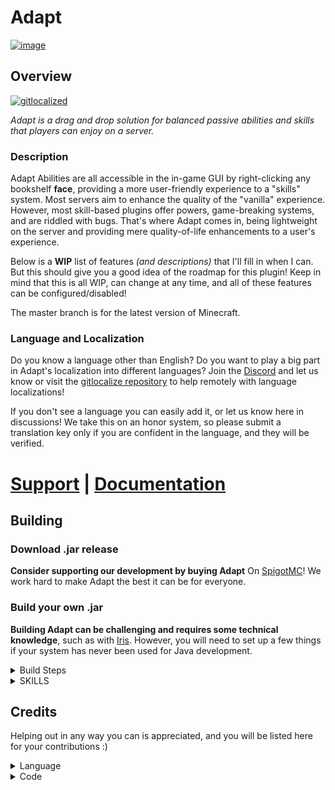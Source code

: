 # Adapt

[![image](https://github.com/VolmitSoftware/Adapt/raw/main/storepage/adapt-tc.png)](https://github.com/VolmitSoftware/Adapt/wiki/Why-did-you-click)

## Overview

[![gitlocalized ](https://gitlocalize.com/repo/8085/whole_project/badge.svg)](https://gitlocalize.com/repo/8085/whole_project?utm_source=badge)

_Adapt is a drag and drop solution for balanced passive abilities and skills that players can enjoy on a server._

### Description

Adapt Abilities are all accessible in the in-game GUI by right-clicking any bookshelf **face**, providing a more user-friendly experience to a "skills" system. Most servers aim to enhance the quality of the "vanilla" experience. However, most skill-based plugins offer powers, game-breaking systems, and are riddled with bugs. That's where Adapt comes in, being lightweight on the server and providing mere quality-of-life enhancements to a user's experience. 

Below is a **WIP** list of features _(and descriptions)_ that I'll fill in when I can. But this should give you a good idea of the roadmap for this plugin! Keep in mind that this is all WIP, can change at any time, and all of these features can be configured/disabled!

The master branch is for the latest version of Minecraft.

### Language and Localization

Do you know a language other than English? Do you want to play a big part in Adapt's localization into different languages? Join the [Discord](https://discord.gg/volmit) and let us know or visit the [gitlocalize repository](https://gitlocalize.com/repo/8085) to help remotely with language localizations! 

If you don't see a language you can easily add it, or let us know here in discussions! We take this on an honor system, so please submit a translation key only if you are confident in the language, and they will be verified.

# [Support](https://discord.gg/volmit) **|** [Documentation](https://docs.volmit.com/adapt/)

## Building

### Download .jar release
**Consider supporting our development by buying Adapt**
On [SpigotMC](https://www.spigotmc.org/resources/adapt-leveling-skills-and-abilities.103790/)! We work hard to make Adapt
the best it can be for everyone.

### Build your own .jar
**Building Adapt can be challenging and requires some technical knowledge**, such as with [Iris](https://www.spigotmc.org/resources/iris-world-gen-custom-biome-colors.84586/). However, you will need to set up a few things if your system has never been used for Java development.

<details>

<summary> Build Steps </summary>

### So this is fairly similar to Iris, but a bit modified.

### IDE Builds (for development & Compilation)

You NEED TO BE USING Intelij To build this project, or anything that can support the
plugin [Manifold](https://plugins.jetbrains.com/plugin/10057-manifold)

## Preface: if you need help compiling and you are a developer / intend to help out in the community or with development we would love to help you regardless in the discord! however do not come to the discord asking for free copies, or a tutorial on how to compile.

1. Install [Java JDK 17](https://www.oracle.com/java/technologies/javase/jdk17-archive-downloads.html)
2. Set the JDK installation path to `JAVA_HOME` as an environment variable.
    * Windows
        1. Start > Type `env` and press Enter
        2. Advanced > Environment Variables
        3. Under System Variables, click `New...`
        4. Variable Name: `JAVA_HOME`
        5. Variable Value: `C:\Program Files\Java\jdk-17.0.1` (verify this exists after installing java don't just copy
           the example text)
    * MacOS
        1. Run `/usr/libexec/java_home -V` and look for Java 17
        2. Run `sudo nano ~/.zshenv`
        3. Add `export JAVA_HOME=$(/usr/libexec/java_home)` as a new line
        4. Use `CTRL + X`, then Press `Y`, Then `ENTER`
        5. Quit & Reopen Terminal and verify with `echo $JAVA_HOME`. It should print a directory

3. Setup Gradle

<details>
<summary> Gradle Setup </summary>

* Run `gradlew setup` any time you get dependency issues with craftbukkit
* Configure ITJ Gradle to use JDK 17 (in settings, search for gradle)
* Resync the project & run your newly created task (under the development folder in gradle tasks!)

</details>

4. INSTALL [MANIFOLD](https://plugins.jetbrains.com/plugin/10057-manifold)
5. If this is your first time building Adapt for MC 1.19+ run `gradlew setup` inside the root Adapt project folder.
   Otherwise, skip this step. Grab a coffee, this may take up to 5 minutes depending on your cpu & internet connection.
6. Once the project has setup, run `gradlew adapt`
7. The Adapt jar will be placed in `Adapt/build/Adapt-XXX-XXX.jar` Enjoy! Consider supporting us by buying it on spigot!

</details>


<details>
<summary> SKILLS </summary>

_The skills listed below are the fundamentals that we want to implement. However, please feel free to make an issue request for any ideas or additional abilities that you would like to see in Adapt. Keep in mind that simpler ideas are preferred, but complex ones are welcome too!_

## Agility:

- [ ] Slide?
- [X] Super jump (Allows a Crouch jump to launch yourself up to 5 blocks High)
- [X] Wall jump (Jump on walls)
- [X] Wind-Up (Sprint and go faster)
- [X] Armor-Up (Sprint and get more armor)(you need to have it equipped)
- [ ] Running start, Sprint = Jump boost
- [ ] Climb WOod

## Architect:

- [X] Temporary blocks (Crouch off a ledge)
- [X] BuildersWand (Small) (You can place up to 16 blocks at once)
- [ ] TypeReplace Blocks
- [X] DontBreakGlass (Passive Silk-Touch for Glass only)
- [ ] Forced Leaf Decay

## Axe:

- [ ] Tomahawk Throw
- [X] Drop to inventory
- [X] Axe Ground-Smash
- [X] Axe TreeFeller
- [ ] StripLogger (Sticks got from stripping)
- [ ] Speedy/Hasty Axe
- [ ] Wood Dupe?

## Brewing:

- [ ] Chance not to consume potion
- [ ] Chance to refund ingredients
- [X] Lingering Potions (Crafted potions last longer)
- [X] Splash Range Increase (Chance to increase Range)

## Crafting:

- [X] Xp for crafting
- [ ] Chance for Extras
- [ ] offhand autocrafting
- [X] Deconstruction Table (De-craft to basics)

## Discovery:

- [ ] Tiny Potato
- [ ] Armored Elytras
- [X] Worldly Armor
- [X] Passive XP
- [ ] Villager Attitude
- [X] Xp Damage Mitigation

## Enchanting:

- [X] XP Refund
- [X] Lapis Refund (Chance per enchant to give Lapis)
- [X] In-Inventory Enchanting (Books to Items)
- [ ] Xp for making Bookshelf/Book/Table
- [ ] Better Enchant Levels

## Excavation**:

- [ ] Dirt/Grass does not consume Durability
- [X] Haste while digging
- [X] Drop to inventory
- [X] MultiTool (Merge multiple tools into one)

## Herbalism:

- [X] Hunger Shield (up to 50% less hunger consumption)
- [X] Drop to inventory
- [X] Replanted (replant items by right-clicking)
- [ ] Harvest Dupes
- [X] Food feeds more
- [X] Herbalist Luck (breaking things can give you things)
- [X] Herbalist's Myconid (craftable Mycelia)
- [ ] Instant Food Consumption (Cooldown)
- [ ] Xp Gain
- [X] Faster Grow Aura

## Hunter:

- [X] Adrenaline (more damage lower the health)
- [X] Drop to inventory
- [X] Regen while in combat -> massive loss in hunger
- [X] Resistance in combat -> massive loss in hunger
- [X] Speed while in combat -> massive loss in hunger
- [X] JumpBoost while in combat -> massive loss in hunger
- [X] Luck while in combat -> massive loss in hunger
- [X] Invisibility while in combat -> massive loss in hunger
- [ ] Prevent the first damage proc

## Nether:

- [X] Wither Resist (Resistance to wither)
- [X] Wither Skull Throw (Pvsshhh)
- [ ] Soul Speed
- [ ] Nether Tools Apply Wither
- [ ] Nearby Withering applies regen

## Pickaxe:

- [X] Chisel ores (more ore, less durability)
- [X] Vein-miner (Vein-miner)
- [ ] Locate Nearest Ore:
- [ ] HammerMiner -> more duration cost
- [X] Auto-smelt % chance
- [X] Drop to inventory
- [ ] Chance not to eat Durability

## Ranged**:

- [X] Ranged Arrow Recovery (On hit, chance to refund)
- [X] Ranged Force (More dps at range)
- [X] Lunge SHot (Lunging will do damage)
- [X] Piercing Shot (Pierce through enemies)

## Rift:

- [X] Remote Container Access (Remote Container Access)
- [X] Short-Ranged "blink" (teleport)
- [X] No-Place Enderchest (like /ec )
- [X] Rift Recall (Teleport to a location)
- [X] Resilience based on Ender Artifact Used (blink = 10% Enderperal = 25% etc)

## Seaborn:

- [X] WaterBreathing
- [X] Passive Speed bonus while swimming
- [ ] Night vision underwater
- [ ] Passive Fish?
- [ ] Water Refiles Hunger/regen

## Stealth:

- [X] Snatching (close-range item Vacuum)
- [X] Sneak-Speed (Destroy FOV in a single button press)
- [X] Ghost Armor (Armor passively that grown on you, but only works for 1 hit)
- [X] StealthSight
- [ ] Sneak Attack

## Swords:

- [X] Machete (chopping blocks down)
- [ ] Throwing Knife
- [ ] Bleed Damage
- [ ] More damage to Non-Armored Enemies
- [ ] Turrets, Deploy Swords, that fling to a target

## Taming:

- [X] Tame Health Boost (Tames have more health)
- [X] Tame Damage Boost (Tames do more DPS)
- [X] Tame Health Regen (Tames have passive regen)
- [ ] Tamed Vampirism  (Familiar)

## Unarmed:

- [X] Unarmed Power (Make unarmed Viable)
- [X] Sucker Punch (One PunCh!)
- [ ] One-Punch man?
- [X] Glass Cannon (Less Armor = More damage to / from you)
- [ ] Remote Grab?
- [ ] Increased Boss Damage
- [ ] Passive Strength while unarmed

## Chronos: _(Unimplemented)_

- [ ] Chronos Slowdown (Passive Slowdown for entities in the world near you)
- [ ] Chronos Speed (Passive Speed for entities in the world near you)

## TragOul: _(Unimplemented)_

- [ ] Blood Mechanich and hurt yourself to get X

</details>

## Credits

Helping out in any way you can is appreciated, and you will be listed here for your contributions :)
<details>
<summary> Language </summary>

* [NextdoorPsycho](https://github.com/NextdoorPsycho): English Translation
* [Nowhere (Armin231)](https://github.com/Armin231): German Translation

</details>
<details>
<summary> Code </summary>

* [Vatuu](https://github.com/Vatuu)
* [Cyberpwn](https://github.com/cyberpwnn)
* [NextdoorPsycho](https://github.com/NextdoorPsycho)

</details>
